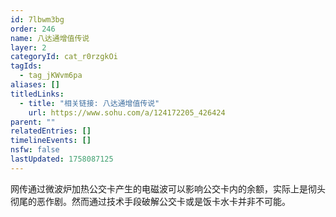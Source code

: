 ```yaml
---
id: 7lbwm3bg
order: 246
name: 八达通增值传说
layer: 2
categoryId: cat_r0rzgkOi
tagIds:
  - tag_jKWvm6pa
aliases: []
titledLinks:
  - title: "相关链接: 八达通增值传说"
    url: https://www.sohu.com/a/124172205_426424
parent: ""
relatedEntries: []
timelineEvents: []
nsfw: false
lastUpdated: 1758087125
---
```


网传通过微波炉加热公交卡产生的电磁波可以影响公交卡内的余额，实际上是彻头彻尾的恶作剧。然而通过技术手段破解公交卡或是饭卡水卡并非不可能。